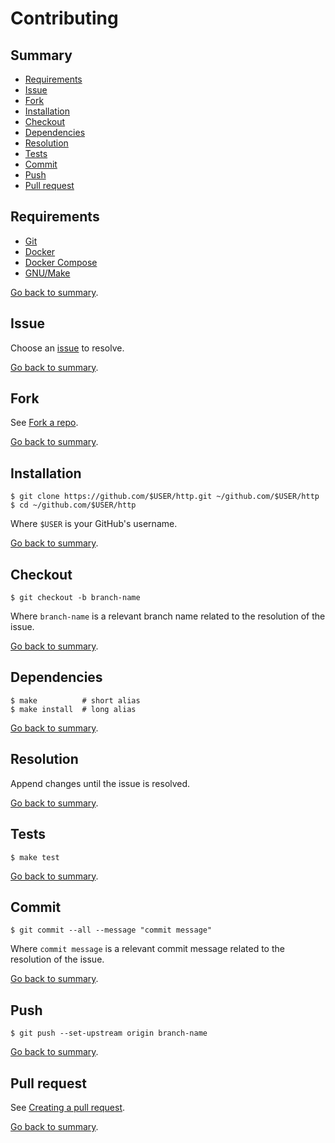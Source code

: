 # Contributing

## Summary

- [Requirements](#requirements)
- [Issue](#issue)
- [Fork](#fork)
- [Installation](#installation)
- [Checkout](#checkout)
- [Dependencies](#dependencies)
- [Resolution](#resoltution)
- [Tests](#tests)
- [Commit](#commit)
- [Push](#push)
- [Pull request](#pull_request)

## Requirements

- [Git](https://git-scm.com/)
- [Docker](https://www.docker.com/)
- [Docker Compose](https://docs.docker.com/compose/)
- [GNU/Make](https://www.gnu.org/software/make/)

[Go back to summary](#summary).

## Issue

Choose an [issue](https://github.com/folded-php/http/issues) to resolve.

[Go back to summary](#summary).

## Fork

See [Fork a repo](https://docs.github.com/en/github/getting-started-with-github/fork-a-repo).

[Go back to summary](#summary).

## Installation

```console
$ git clone https://github.com/$USER/http.git ~/github.com/$USER/http
$ cd ~/github.com/$USER/http
```

Where `$USER` is your GitHub's username.

[Go back to summary](#summary).

## Checkout

```console
$ git checkout -b branch-name
```

Where `branch-name` is a relevant branch name related to the resolution of the issue.

[Go back to summary](#summary).

## Dependencies

```console
$ make          # short alias
$ make install  # long alias
```

[Go back to summary](#summary).

## Resolution

Append changes until the issue is resolved.

[Go back to summary](#summary).

## Tests

```console
$ make test
```

[Go back to summary](#summary).

## Commit

```console
$ git commit --all --message "commit message"
```

Where `commit message` is a relevant commit message related to the resolution of the issue.

[Go back to summary](#summary).

## Push

```console
$ git push --set-upstream origin branch-name
```

[Go back to summary](#summary).

## Pull request

See [Creating a pull request](https://docs.github.com/en/github/collaborating-with-issues-and-pull-requests/creating-a-pull-request).

[Go back to summary](#summary).
